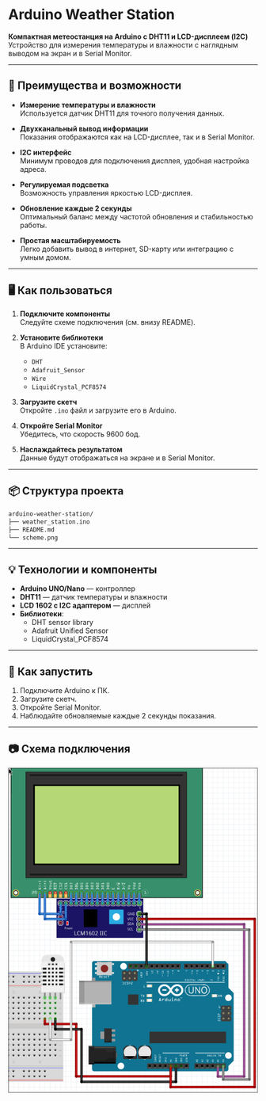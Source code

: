 # Arduino Weather Station

**Компактная метеостанция на Arduino с DHT11 и LCD-дисплеем (I2C)**  
Устройство для измерения температуры и влажности с наглядным выводом на экран и в Serial Monitor.

---

## 🚀 Преимущества и возможности

- **Измерение температуры и влажности**  
  Используется датчик DHT11 для точного получения данных.

- **Двухканальный вывод информации**  
  Показания отображаются как на LCD-дисплее, так и в Serial Monitor.

- **I2C интерфейс**  
  Минимум проводов для подключения дисплея, удобная настройка адреса.

- **Регулируемая подсветка**  
  Возможность управления яркостью LCD-дисплея.

- **Обновление каждые 2 секунды**  
  Оптимальный баланс между частотой обновления и стабильностью работы.

- **Простая масштабируемость**  
  Легко добавить вывод в интернет, SD-карту или интеграцию с умным домом.

---

## 🖥️ Как пользоваться

1. **Подключите компоненты**  
   Следуйте схеме подключения (см. внизу README).

2. **Установите библиотеки**  
   В Arduino IDE установите:
   - `DHT`
   - `Adafruit_Sensor`
   - `Wire`
   - `LiquidCrystal_PCF8574`

3. **Загрузите скетч**  
   Откройте `.ino` файл и загрузите его в Arduino.

4. **Откройте Serial Monitor**  
   Убедитесь, что скорость 9600 бод.

5. **Наслаждайтесь результатом**  
   Данные будут отображаться на экране и в Serial Monitor.

---

## 📦 Структура проекта
```
arduino-weather-station/
├── weather_station.ino
├── README.md
└── scheme.png
```

---

## 💡 Технологии и компоненты

- **Arduino UNO/Nano** — контроллер
- **DHT11** — датчик температуры и влажности
- **LCD 1602 с I2C адаптером** — дисплей
- **Библиотеки**:
  - DHT sensor library
  - Adafruit Unified Sensor
  - LiquidCrystal_PCF8574

---

## 📝 Как запустить

1. Подключите Arduino к ПК.
2. Загрузите скетч.
3. Откройте Serial Monitor.
4. Наблюдайте обновляемые каждые 2 секунды показания.

---

## 📷 Схема подключения

![Схема подключения](scheme.png)
